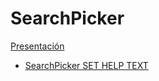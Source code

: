 # SearchPicker

[Presentación](SearchPicker%20Overview.es.md)

- [SearchPicker SET HELP TEXT](Methods/SearchPicker%20SET%20HELP%20TEXT.es.md)